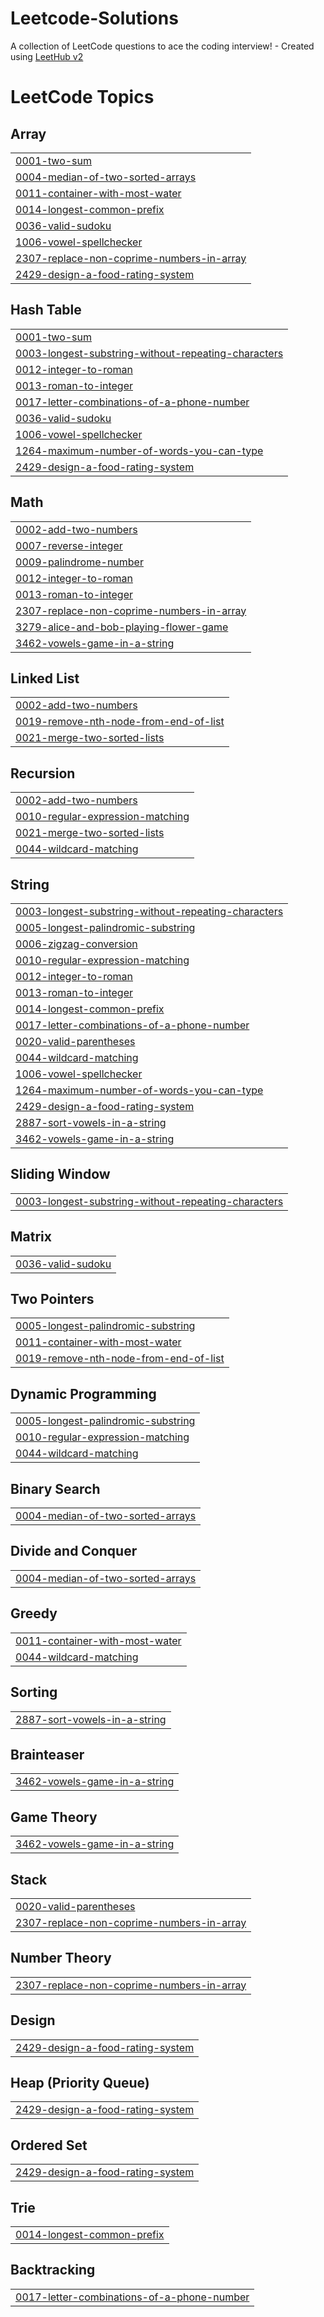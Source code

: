# Leetcode-Solutions
A collection of LeetCode questions to ace the coding interview! - Created using [LeetHub v2](https://github.com/arunbhardwaj/LeetHub-2.0)

<!---LeetCode Topics Start-->
# LeetCode Topics
## Array
|  |
| ------- |
| [0001-two-sum](https://github.com/Raja-Rajeshwaran/Leetcode-Solutions/tree/master/0001-two-sum) |
| [0004-median-of-two-sorted-arrays](https://github.com/Raja-Rajeshwaran/Leetcode-Solutions/tree/master/0004-median-of-two-sorted-arrays) |
| [0011-container-with-most-water](https://github.com/Raja-Rajeshwaran/Leetcode-Solutions/tree/master/0011-container-with-most-water) |
| [0014-longest-common-prefix](https://github.com/Raja-Rajeshwaran/Leetcode-Solutions/tree/master/0014-longest-common-prefix) |
| [0036-valid-sudoku](https://github.com/Raja-Rajeshwaran/Leetcode-Solutions/tree/master/0036-valid-sudoku) |
| [1006-vowel-spellchecker](https://github.com/Raja-Rajeshwaran/Leetcode-Solutions/tree/master/1006-vowel-spellchecker) |
| [2307-replace-non-coprime-numbers-in-array](https://github.com/Raja-Rajeshwaran/Leetcode-Solutions/tree/master/2307-replace-non-coprime-numbers-in-array) |
| [2429-design-a-food-rating-system](https://github.com/Raja-Rajeshwaran/Leetcode-Solutions/tree/master/2429-design-a-food-rating-system) |
## Hash Table
|  |
| ------- |
| [0001-two-sum](https://github.com/Raja-Rajeshwaran/Leetcode-Solutions/tree/master/0001-two-sum) |
| [0003-longest-substring-without-repeating-characters](https://github.com/Raja-Rajeshwaran/Leetcode-Solutions/tree/master/0003-longest-substring-without-repeating-characters) |
| [0012-integer-to-roman](https://github.com/Raja-Rajeshwaran/Leetcode-Solutions/tree/master/0012-integer-to-roman) |
| [0013-roman-to-integer](https://github.com/Raja-Rajeshwaran/Leetcode-Solutions/tree/master/0013-roman-to-integer) |
| [0017-letter-combinations-of-a-phone-number](https://github.com/Raja-Rajeshwaran/Leetcode-Solutions/tree/master/0017-letter-combinations-of-a-phone-number) |
| [0036-valid-sudoku](https://github.com/Raja-Rajeshwaran/Leetcode-Solutions/tree/master/0036-valid-sudoku) |
| [1006-vowel-spellchecker](https://github.com/Raja-Rajeshwaran/Leetcode-Solutions/tree/master/1006-vowel-spellchecker) |
| [1264-maximum-number-of-words-you-can-type](https://github.com/Raja-Rajeshwaran/Leetcode-Solutions/tree/master/1264-maximum-number-of-words-you-can-type) |
| [2429-design-a-food-rating-system](https://github.com/Raja-Rajeshwaran/Leetcode-Solutions/tree/master/2429-design-a-food-rating-system) |
## Math
|  |
| ------- |
| [0002-add-two-numbers](https://github.com/Raja-Rajeshwaran/Leetcode-Solutions/tree/master/0002-add-two-numbers) |
| [0007-reverse-integer](https://github.com/Raja-Rajeshwaran/Leetcode-Solutions/tree/master/0007-reverse-integer) |
| [0009-palindrome-number](https://github.com/Raja-Rajeshwaran/Leetcode-Solutions/tree/master/0009-palindrome-number) |
| [0012-integer-to-roman](https://github.com/Raja-Rajeshwaran/Leetcode-Solutions/tree/master/0012-integer-to-roman) |
| [0013-roman-to-integer](https://github.com/Raja-Rajeshwaran/Leetcode-Solutions/tree/master/0013-roman-to-integer) |
| [2307-replace-non-coprime-numbers-in-array](https://github.com/Raja-Rajeshwaran/Leetcode-Solutions/tree/master/2307-replace-non-coprime-numbers-in-array) |
| [3279-alice-and-bob-playing-flower-game](https://github.com/Raja-Rajeshwaran/Leetcode-Solutions/tree/master/3279-alice-and-bob-playing-flower-game) |
| [3462-vowels-game-in-a-string](https://github.com/Raja-Rajeshwaran/Leetcode-Solutions/tree/master/3462-vowels-game-in-a-string) |
## Linked List
|  |
| ------- |
| [0002-add-two-numbers](https://github.com/Raja-Rajeshwaran/Leetcode-Solutions/tree/master/0002-add-two-numbers) |
| [0019-remove-nth-node-from-end-of-list](https://github.com/Raja-Rajeshwaran/Leetcode-Solutions/tree/master/0019-remove-nth-node-from-end-of-list) |
| [0021-merge-two-sorted-lists](https://github.com/Raja-Rajeshwaran/Leetcode-Solutions/tree/master/0021-merge-two-sorted-lists) |
## Recursion
|  |
| ------- |
| [0002-add-two-numbers](https://github.com/Raja-Rajeshwaran/Leetcode-Solutions/tree/master/0002-add-two-numbers) |
| [0010-regular-expression-matching](https://github.com/Raja-Rajeshwaran/Leetcode-Solutions/tree/master/0010-regular-expression-matching) |
| [0021-merge-two-sorted-lists](https://github.com/Raja-Rajeshwaran/Leetcode-Solutions/tree/master/0021-merge-two-sorted-lists) |
| [0044-wildcard-matching](https://github.com/Raja-Rajeshwaran/Leetcode-Solutions/tree/master/0044-wildcard-matching) |
## String
|  |
| ------- |
| [0003-longest-substring-without-repeating-characters](https://github.com/Raja-Rajeshwaran/Leetcode-Solutions/tree/master/0003-longest-substring-without-repeating-characters) |
| [0005-longest-palindromic-substring](https://github.com/Raja-Rajeshwaran/Leetcode-Solutions/tree/master/0005-longest-palindromic-substring) |
| [0006-zigzag-conversion](https://github.com/Raja-Rajeshwaran/Leetcode-Solutions/tree/master/0006-zigzag-conversion) |
| [0010-regular-expression-matching](https://github.com/Raja-Rajeshwaran/Leetcode-Solutions/tree/master/0010-regular-expression-matching) |
| [0012-integer-to-roman](https://github.com/Raja-Rajeshwaran/Leetcode-Solutions/tree/master/0012-integer-to-roman) |
| [0013-roman-to-integer](https://github.com/Raja-Rajeshwaran/Leetcode-Solutions/tree/master/0013-roman-to-integer) |
| [0014-longest-common-prefix](https://github.com/Raja-Rajeshwaran/Leetcode-Solutions/tree/master/0014-longest-common-prefix) |
| [0017-letter-combinations-of-a-phone-number](https://github.com/Raja-Rajeshwaran/Leetcode-Solutions/tree/master/0017-letter-combinations-of-a-phone-number) |
| [0020-valid-parentheses](https://github.com/Raja-Rajeshwaran/Leetcode-Solutions/tree/master/0020-valid-parentheses) |
| [0044-wildcard-matching](https://github.com/Raja-Rajeshwaran/Leetcode-Solutions/tree/master/0044-wildcard-matching) |
| [1006-vowel-spellchecker](https://github.com/Raja-Rajeshwaran/Leetcode-Solutions/tree/master/1006-vowel-spellchecker) |
| [1264-maximum-number-of-words-you-can-type](https://github.com/Raja-Rajeshwaran/Leetcode-Solutions/tree/master/1264-maximum-number-of-words-you-can-type) |
| [2429-design-a-food-rating-system](https://github.com/Raja-Rajeshwaran/Leetcode-Solutions/tree/master/2429-design-a-food-rating-system) |
| [2887-sort-vowels-in-a-string](https://github.com/Raja-Rajeshwaran/Leetcode-Solutions/tree/master/2887-sort-vowels-in-a-string) |
| [3462-vowels-game-in-a-string](https://github.com/Raja-Rajeshwaran/Leetcode-Solutions/tree/master/3462-vowels-game-in-a-string) |
## Sliding Window
|  |
| ------- |
| [0003-longest-substring-without-repeating-characters](https://github.com/Raja-Rajeshwaran/Leetcode-Solutions/tree/master/0003-longest-substring-without-repeating-characters) |
## Matrix
|  |
| ------- |
| [0036-valid-sudoku](https://github.com/Raja-Rajeshwaran/Leetcode-Solutions/tree/master/0036-valid-sudoku) |
## Two Pointers
|  |
| ------- |
| [0005-longest-palindromic-substring](https://github.com/Raja-Rajeshwaran/Leetcode-Solutions/tree/master/0005-longest-palindromic-substring) |
| [0011-container-with-most-water](https://github.com/Raja-Rajeshwaran/Leetcode-Solutions/tree/master/0011-container-with-most-water) |
| [0019-remove-nth-node-from-end-of-list](https://github.com/Raja-Rajeshwaran/Leetcode-Solutions/tree/master/0019-remove-nth-node-from-end-of-list) |
## Dynamic Programming
|  |
| ------- |
| [0005-longest-palindromic-substring](https://github.com/Raja-Rajeshwaran/Leetcode-Solutions/tree/master/0005-longest-palindromic-substring) |
| [0010-regular-expression-matching](https://github.com/Raja-Rajeshwaran/Leetcode-Solutions/tree/master/0010-regular-expression-matching) |
| [0044-wildcard-matching](https://github.com/Raja-Rajeshwaran/Leetcode-Solutions/tree/master/0044-wildcard-matching) |
## Binary Search
|  |
| ------- |
| [0004-median-of-two-sorted-arrays](https://github.com/Raja-Rajeshwaran/Leetcode-Solutions/tree/master/0004-median-of-two-sorted-arrays) |
## Divide and Conquer
|  |
| ------- |
| [0004-median-of-two-sorted-arrays](https://github.com/Raja-Rajeshwaran/Leetcode-Solutions/tree/master/0004-median-of-two-sorted-arrays) |
## Greedy
|  |
| ------- |
| [0011-container-with-most-water](https://github.com/Raja-Rajeshwaran/Leetcode-Solutions/tree/master/0011-container-with-most-water) |
| [0044-wildcard-matching](https://github.com/Raja-Rajeshwaran/Leetcode-Solutions/tree/master/0044-wildcard-matching) |
## Sorting
|  |
| ------- |
| [2887-sort-vowels-in-a-string](https://github.com/Raja-Rajeshwaran/Leetcode-Solutions/tree/master/2887-sort-vowels-in-a-string) |
## Brainteaser
|  |
| ------- |
| [3462-vowels-game-in-a-string](https://github.com/Raja-Rajeshwaran/Leetcode-Solutions/tree/master/3462-vowels-game-in-a-string) |
## Game Theory
|  |
| ------- |
| [3462-vowels-game-in-a-string](https://github.com/Raja-Rajeshwaran/Leetcode-Solutions/tree/master/3462-vowels-game-in-a-string) |
## Stack
|  |
| ------- |
| [0020-valid-parentheses](https://github.com/Raja-Rajeshwaran/Leetcode-Solutions/tree/master/0020-valid-parentheses) |
| [2307-replace-non-coprime-numbers-in-array](https://github.com/Raja-Rajeshwaran/Leetcode-Solutions/tree/master/2307-replace-non-coprime-numbers-in-array) |
## Number Theory
|  |
| ------- |
| [2307-replace-non-coprime-numbers-in-array](https://github.com/Raja-Rajeshwaran/Leetcode-Solutions/tree/master/2307-replace-non-coprime-numbers-in-array) |
## Design
|  |
| ------- |
| [2429-design-a-food-rating-system](https://github.com/Raja-Rajeshwaran/Leetcode-Solutions/tree/master/2429-design-a-food-rating-system) |
## Heap (Priority Queue)
|  |
| ------- |
| [2429-design-a-food-rating-system](https://github.com/Raja-Rajeshwaran/Leetcode-Solutions/tree/master/2429-design-a-food-rating-system) |
## Ordered Set
|  |
| ------- |
| [2429-design-a-food-rating-system](https://github.com/Raja-Rajeshwaran/Leetcode-Solutions/tree/master/2429-design-a-food-rating-system) |
## Trie
|  |
| ------- |
| [0014-longest-common-prefix](https://github.com/Raja-Rajeshwaran/Leetcode-Solutions/tree/master/0014-longest-common-prefix) |
## Backtracking
|  |
| ------- |
| [0017-letter-combinations-of-a-phone-number](https://github.com/Raja-Rajeshwaran/Leetcode-Solutions/tree/master/0017-letter-combinations-of-a-phone-number) |
<!---LeetCode Topics End-->